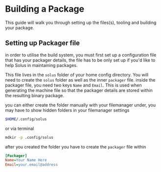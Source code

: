 # Building a Package

This guide will walk you through setting up the files(s), tooling and building your package.

## Setting up Packager file

in order to utilise the build system, you must first set up a configuration file that has your packager details, the file has to be only set up if you'd like to help Solus in maintaining packages.

This file lives in the `solus` folder of your home config directory. You will need to create the `solus` folder as well as the inner `packager` file. inside the packager file, you need two keys `Name` and `Email`. This is used when generating the machine file so that the packager details are stored within the resulting binary package.

you can either create the folder manually with your filemanager under, you may have to show hidden folders in your filemanager settings

``` bash
$HOME/.config/solus
```

or via terminal

``` bash
mdkir -p .config/solus
```

after you created the folder you have to create the `packager` file within


``` ini
[Packager]
Name=Your Name Here
Email=your.email@address
```
